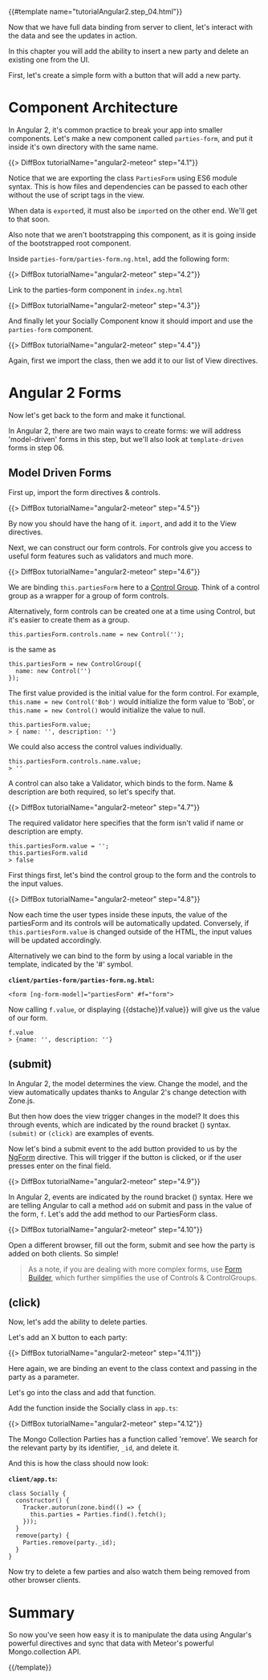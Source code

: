 {{#template name="tutorialAngular2.step_04.html"}}    

Now that we have full data binding from server to client, let's interact with the data and see the updates in action.

In this chapter you will add the ability to insert a new party and delete an existing one from the UI.

First, let's create a simple form with a button that will add a new party.

# Component Architecture

In Angular 2, it's common practice to break your app into smaller components. Let's make a new component called `parties-form`, and put it inside it's own directory with the same name.

{{> DiffBox tutorialName="angular2-meteor" step="4.1"}}

Notice that we are exporting the class `PartiesForm` using ES6 module syntax. This is how files and dependencies can be passed to each other without the use of script tags in the view.

When data is `export`ed, it must also be `import`ed on the other end. We'll get to that soon.

Also note that we aren't bootstrapping this component, as it is going inside of the bootstrapped root component.

Inside `parties-form/parties-form.ng.html`, add the following form:

{{> DiffBox tutorialName="angular2-meteor" step="4.2"}}

Link to the parties-form component in `index.ng.html`

{{> DiffBox tutorialName="angular2-meteor" step="4.3"}}

And finally let your Socially Component know it should import and use the `parties-form` component.

{{> DiffBox tutorialName="angular2-meteor" step="4.4"}}

Again, first we import the class, then we add it to our list of View directives.

# Angular 2 Forms

Now let's get back to the form and make it functional.

In Angular 2, there are two main ways to create forms: we will address 'model-driven' forms in this step, but we'll also look at `template-driven` forms in step 06.

## Model Driven Forms

First up, import the form directives & controls.

{{> DiffBox tutorialName="angular2-meteor" step="4.5"}}

By now you should have the hang of it. `import`, and add it to the View directives.

Next, we can construct our form controls. For controls give you access to useful form features such as validators and much more.

{{> DiffBox tutorialName="angular2-meteor" step="4.6"}}

We are binding `this.partiesForm` here to a [Control Group](https://angular.io/docs/js/latest/api/forms/ControlGroup-class.html). Think of a control group as a wrapper for a group of form controls.

Alternatively, form controls can be created one at a time using Control, but it's easier to create them as a group.

    this.partiesForm.controls.name = new Control('');

is the same as

    this.partiesForm = new ControlGroup({
      name: new Control('')
    });

The first value provided is the initial value for the form control. For example, `this.name = new Control('Bob')` would initialize the form value to 'Bob', or `this.name = new Control()` would initialize the value to null.

    this.partiesForm.value;
    > { name: '', description: ''}

We could also access the control values individually.

    this.partiesForm.controls.name.value;
    > ''

A control can also take a Validator, which binds to the form. Name & description are both required, so let's specify that.

{{> DiffBox tutorialName="angular2-meteor" step="4.7"}}

The required validator here specifies that the form isn't valid if name or description are empty.

    this.partiesForm.value = '';
    this.partiesForm.valid
    > false

First things first, let's bind the control group to the form and the controls to the input values.

{{> DiffBox tutorialName="angular2-meteor" step="4.8"}}

Now each time the user types inside these inputs, the value of the partiesForm and its controls will be automatically updated.  Conversely, if `this.partiesForm.value` is changed outside of the HTML, the input values will be updated accordingly.

Alternatively we can bind to the form by using a local variable in the template, indicated by the '#' symbol.

__`client/parties-form/parties-form.ng.html`:__

    <form [ng-form-model]="partiesForm" #f="form">

Now calling `f.value`, or displaying {{dstache}}f.value}} will give us the value of our form.

    f.value
    > {name: '', description: ''}

## (submit)

In Angular 2, the model determines the view. Change the model, and the view automatically updates thanks to Angular 2's change detection with Zone.js.

But then how does the view trigger changes in the model? It does this through events, which are indicated by the round bracket () syntax. `(submit)` or `(click)` are examples of events.

Now let's bind a submit event to the add button provided to us by the [NgForm](https://angular.io/docs/js/latest/api/forms/NgForm-class.html) directive. This will trigger if the button is clicked, or if the user presses enter on the final field.

{{> DiffBox tutorialName="angular2-meteor" step="4.9"}}

In Angular 2, events are indicated by the round bracket () syntax. Here we are telling Angular to call a method `add` on submit and pass in the value of the form, `f`. Let's add the add method to our PartiesForm class.

{{> DiffBox tutorialName="angular2-meteor" step="4.10"}}

Open a different browser, fill out the form, submit and see how the party is added on both clients. So simple!

> As a note, if you are dealing with more complex forms, use [Form Builder](https://github.com/angular/angular/blob/master/modules/angular2/src/forms/form_builder.ts), which further simplifies the use of Controls & ControlGroups.

## (click)

Now, let's add the ability to delete parties.

Let's add an X button to each party:

{{> DiffBox tutorialName="angular2-meteor" step="4.11"}}


Here again, we are binding an event to the class context and passing in the party as a parameter.

Let's go into the class and add that function.

Add the function inside the Socially class in `app.ts`:

{{> DiffBox tutorialName="angular2-meteor" step="4.12"}}

The Mongo Collection Parties has a function called 'remove'. We search for the relevant party by its identifier, `_id`, and delete it.

And this is how the class should now look:

__`client/app.ts`:__

    class Socially {
      constructor() {
        Tracker.autorun(zone.bind(() => {
          this.parties = Parties.find().fetch();
        }));
      }
      remove(party) {
        Parties.remove(party._id);
      }
    }

Now try to delete a few parties and also watch them being removed from other browser clients.


# Summary

So now you've seen how easy it is to manipulate the data using Angular's powerful directives and sync that data with Meteor's powerful Mongo.collection API.

{{/template}}
